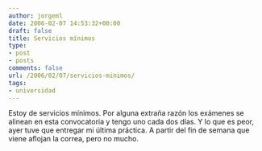 ```yaml
---
author: jorgeml
date: 2006-02-07 14:53:32+00:00
draft: false
title: Servicios mínimos
type: 
- post
- posts
comments: false
url: /2006/02/07/servicios-minimos/
tags:
- universidad
---
```


Estoy de servicios mínimos. Por alguna extraña razón los exámenes se alinean en esta convocatoria y tengo uno cada dos días. Y lo que es peor, ayer tuve que entregar mi última práctica. A partir del fin de semana que viene aflojan la correa, pero no mucho.
